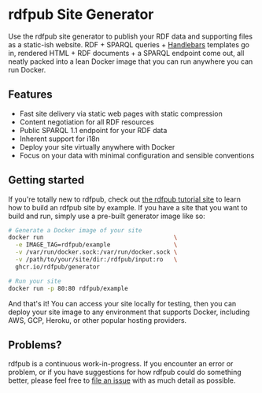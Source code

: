 # rdfpub Site Generator

Use the rdfpub site generator to publish your RDF data and supporting files as a static-ish website. RDF + SPARQL queries + [Handlebars](https://www.handlebarsjs.com) templates go in, rendered HTML + RDF documents + a SPARQL endpoint come out, all neatly packed into a lean Docker image that you can run anywhere you can run Docker.

## Features

- Fast site delivery via static web pages with static compression
- Content negotiation for all RDF resources
- Public SPARQL 1.1 endpoint for your RDF data
- Inherent support for i18n
- Deploy your site virtually anywhere with Docker
- Focus on your data with minimal configuration and sensible conventions

## Getting started

If you're totally new to rdfpub, check out [the rdfpub tutorial site](https://github.com/rdfpub/tutorial-site) to learn how to build an rdfpub site by example. If you have a site that you want to build and run, simply use a pre-built generator image like so:

```sh
# Generate a Docker image of your site
docker run                                     \
  -e IMAGE_TAG=rdfpub/example                  \
  -v /var/run/docker.sock:/var/run/docker.sock \
  -v /path/to/your/site/dir:/rdfpub/input:ro   \
  ghcr.io/rdfpub/generator

# Run your site
docker run -p 80:80 rdfpub/example
```

And that's it! You can access your site locally for testing, then you can deploy your site image to any environment that supports Docker, including AWS, GCP, Heroku, or other popular hosting providers.

## Problems?

rdfpub is a continuous work-in-progress. If you encounter an error or problem, or if you have suggestions for how rdfpub could do something better, please feel free to [file an issue](https://github.com/rdfpub/generator/issues/new) with as much detail as possible.
